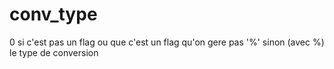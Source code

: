 # conv_type
0 si c'est pas un flag ou que c'est un flag qu'on gere pas
'%' sinon (avec %) le type de conversion
# 